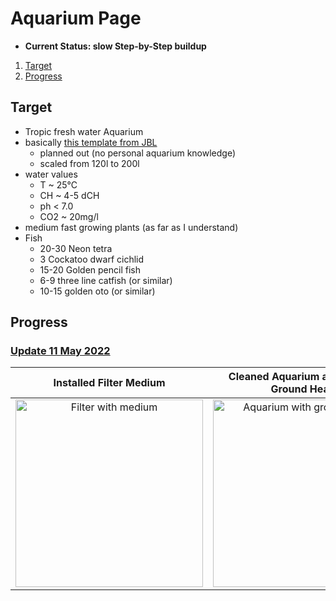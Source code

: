 # Aquarium Page

- **Current Status: slow Step-by-Step buildup**

1. [Target](#target)
2. [Progress](#progress)

## Target

- Tropic fresh water Aquarium
- basically [this template from JBL](https://www.jbl.de/?mod=areas&func=essential_section&country=us&lang=en&id=36)
  - planned out (no personal aquarium knowledge)
  - scaled from 120l to 200l
- water values
  - T ~ 25°C
  - CH ~ 4-5 dCH
  - ph < 7.0
  - CO2 ~ 20mg/l
- medium fast growing plants (as far as I understand)
- Fish
  - 20-30 Neon tetra
  - 3 Cockatoo dwarf cichlid
  - 15-20 Golden pencil fish
  - 6-9 three line catfish (or similar)
  - 10-15 golden oto (or similar)

## Progress

### [Update 11 May 2022](https://www.reef2reef.com/threads/srals-aquarium-and-reef-pi-build.911434/post-10204951)

| Installed Filter Medium |Cleaned Aquarium and Installed Ground Heater| Started DIY BIO CO2 plant + reactor|
|:---:|:---:|:---:|
|<img src="https://www.reef2reef.com/attachments/aquarium_filter_small-jpg.2668017/" title="Filter with medium" width="300"/>|<img src="https://www.reef2reef.com/attachments/aquarium_groundheater_small-jpg.2668018/" title="Aquarium with ground heater" width="300"/>|<img src="https://www.reef2reef.com/attachments/co2_setup_small-jpg.2668021/" title="DIY BIO CO2 plant+reactor" width="300"/>|
